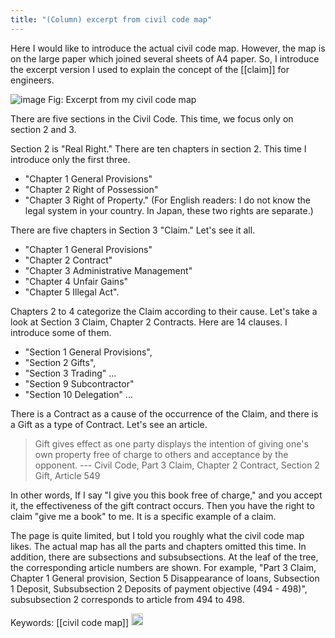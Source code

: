 ```yaml
---
title: "(Column) excerpt from civil code map"
---
```


Here I would like to introduce the actual civil code map. However, the map is on the large paper which joined several sheets of A4 paper. So, I introduce the excerpt version I used to explain the concept of the [[claim]] for engineers.

![image](https://gyazo.com/8e36001c1a00ea8aa8b180bbe021950e/thumb/1000)
Fig: Excerpt from my civil code map

There are five sections in the Civil Code. This time, we focus only on section 2 and 3.

Section 2 is "Real Right." There are ten chapters in section 2. This time I introduce only the first three.

- "Chapter 1 General Provisions"
- "Chapter 2 Right of Possession"
- "Chapter 3 Right of Property." (For English readers: I do not know the legal system in your country. In Japan, these two rights are separate.)

There are five chapters in Section 3 "Claim." Let's see it all.
- "Chapter 1 General Provisions"
- "Chapter 2 Contract"
- "Chapter 3 Administrative Management"
- "Chapter 4 Unfair Gains"
- "Chapter 5 Illegal Act".

Chapters 2 to 4 categorize the Claim according to their cause. Let's take a look at Section 3 Claim,  Chapter 2 Contracts. Here are 14 clauses. I introduce some of them.

- "Section 1 General Provisions",
- "Section 2 Gifts",
- "Section 3 Trading" ...
- "Section 9 Subcontractor"
- "Section 10 Delegation" ...

There is a Contract as a cause of the occurrence of the Claim, and there is a Gift as a type of Contract. Let's see an article.

>  Gift gives effect as one party displays the intention of giving one's own property free of charge to others and acceptance by the opponent. --- Civil Code, Part 3 Claim, Chapter 2 Contract, Section 2 Gift, Article 549

In other words, If I say "I give you this book free of charge," and you accept it, the effectiveness of the gift contract occurs. Then you have the right to claim "give me a book" to me. It is a specific example of a claim.

The page is quite limited, but I told you roughly what the civil code map likes. The actual map has all the parts and chapters omitted this time. In addition, there are subsections and subsubsections. At the leaf of the tree, the corresponding article numbers are shown. For example, "Part 3 Claim, Chapter 1 General provision, Section 5 Disappearance of loans, Subsection 1 Deposit, Subsubsection 2 Deposits of payment objective (494 - 498)", subsubsection 2 corresponds to article from 494 to 498.

Keywords: [[civil code map]]
<img src='https://scrapbox.io/api/pages/nishio/en/icon' alt='en.icon' height="19.5"/>